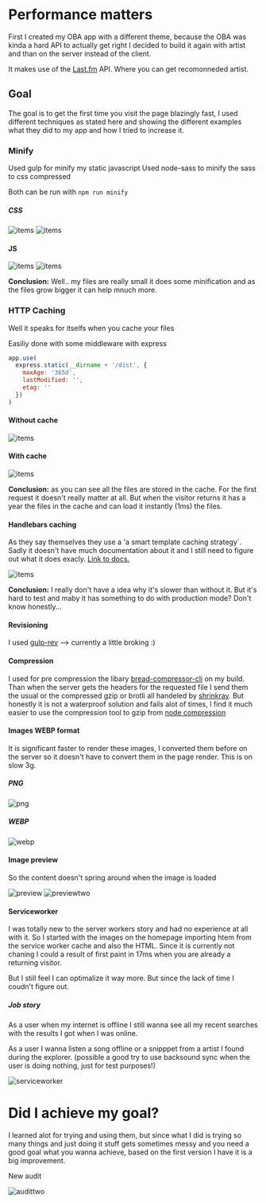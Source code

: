 # Performance matters

First I created my OBA app with a different theme, because the OBA was kinda a hard API to actually get right I decided to build it again with artist and than on the server instead of the client.

It makes use of the [Last.fm](https://www.last.fm/api) API. Where you can get recomonneded artist.

## Goal

The goal is to get the first time you visit the page blazingly fast, I used different techniques as stated here and showing the different examples what they did to my app and how I tried to increase it.

### Minify

Used gulp for minify my static javascript
Used node-sass to minify the sass to css compressed

Both can be run with `npm run minify`

##### CSS

![items](docs/images/css.png)
![items](docs/images/css-min.png)

#### JS

![items](docs/images/js.png)
![items](docs/images/js-min.png)

**Conclusion:** Well.. my files are really small it does some minification and as the files grow bigger it can help mnuch more.

### HTTP Caching

Well it speaks for itselfs when you cache your files

Easiliy done with some middleware with express

```js
app.use(
  express.static(__dirname + '/dist', {
    maxAge: '365d',
    lastModified: '',
    etag: ''
  })
)
```

#### Without cache

![items](docs/images/without-cache.png)

#### With cache

![items](docs/images/with-cache.png)

**Conclusion:** as you can see all the files are stored in the cache. For the first request it doesn't really matter at all. But when the visitor returns it has a year the files in the cache and can load it instantly (1ms) the files.

#### Handlebars caching

As they say themselves they use a 'a smart template caching strategy`.
Sadly it doesn't have much documentation about it and I still need to figure out what it does exacly. [Link to docs.](https://www.npmjs.com/package/express-handlebars#template-caching)

![items](docs/images/handlebars-cache.png)

**Conclusion:** I really don't have a idea why it's slower than without it. But it's hard to test and maby it has something to do with production mode? Don't know honestly...

#### Revisioning

I used [gulp-rev](https://www.npmjs.com/package/gulp-rev) --> currently a little broking :)

#### Compression

I used for pre compression the libary [bread-compressor-cli](https://www.npmjs.com/package/bread-compressor-cli) on my build. Than when the server gets the headers for the requested file I send them the usual or the compressed gzip or brotli all handeled by [shrinkray](https://www.npmjs.com/package/shrink-ray). But honestly it is not a waterproof solution and fails alot of times, I find it much easier to use the compression tool to gzip from [node compression](https://github.com/expressjs/compression)

#### Images WEBP format

It is significant faster to render these images, I converted them before on the server so it doesn't have to convert them in the page render. This is on slow 3g.

##### PNG

![png](docs/images/pngimages.png)

##### WEBP

![webp](docs/images/webpimages.png)

#### Image preview

So the content doesn't spring around when the image is loaded

![preview](docs/images/preview.png)
![previewtwo](docs/images/previewtwo.png)

#### Serviceworker

I was totally new to the server workers story and had no experience at all with it. So I started with the images on the homepage importing htem from the service worker cache and also the HTML. Since it is currently not chaning I could a result of first paint in 17ms when you are already a returning visitor.

But I still feel I can optimalize it way more. But since the lack of time I coudn't figure out.

##### Job story

As a user when my internet is offline I still wanna see all my recent searches with the results I got when I was online.

As a user I wanna listen a song offline or a snipppet from a artist I found during the explorer.
(possible a good try to use backsound sync when the user is doing nothing, just for test purposes!)

![serviceworker](docs/images/serviceworker.png)

# Did I achieve my goal?

I learned alot for trying and using them, but since what I did is trying so many things and just doing it stuff gets sometimes messy and you need a good goal what you wanna achieve, based on the first version I have it is a big improvement.

New audit

![audittwo](docs/images/audittwo.png)
